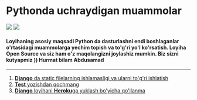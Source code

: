 # Pythonda uchraydigan muammolar
<img src="https://img.shields.io/github/stars/sevbo2003/common-python-problems?color=green"> <img src="https://img.shields.io/badge/articles-3-red">
#### Loyihaning asosiy maqsadi Python da dasturlashni endi boshlaganlar o'rtasidagi muammolarga yechim topish va to'g'ri yo'l ko'rsatish. Loyiha Open Source va siz ham o'z maqolangizni joylashiz mumkin. Biz sizni kutyapmiz )) Hurmat bilam Abdusamad
<hr>

1. [**Django** da static filelarning ishlamasligi va ularni to'g'ri ishlatish](https://github.com/sevbo2003/common-python-problems/blob/master/django-static-filelar.md)
2. [**Test** yozishdan qochmang](./test-yozishdan-qochmang.md)
3. [**Django** loyihani **Heroku**ga yuklash bo'yicha qo'llanma](https://github.com/sevbo2003/common-python-problems/blob/master/djangoni-herokuga-yuklash.md)
